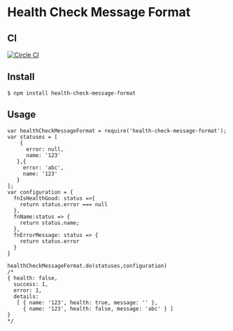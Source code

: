 # Health Check Message Format

## CI
[![Circle CI](https://circleci.com/gh/LucasRodrigues/health-check-message-format/tree/master.svg?style=svg)](https://circleci.com/gh/LucasRodrigues/health-check-message-format/tree/master)

## Install

```
$ npm install health-check-message-format
```

## Usage

```
var healthCheckMessageFormat = require('health-check-message-format');
var statuses = [
    {
      error: null,
      name: '123'
   },{
     error: 'abc',
     name: '123'
   }
];
var configuration = {
  fnIsHealthGood: status =>{
    return status.error === null
  },
  fnName:status => {
    return status.name;
  },
  fnErrorMessage: status => {
    return status.error
  }
}

healthCheckMessageFormat.do(statuses,configuration)
/*
{ health: false,
  success: 1,
  error: 1,
  details: 
   [ { name: '123', health: true, message: '' },
     { name: '123', health: false, message: 'abc' } ] 
}
*/
```